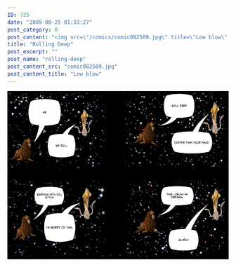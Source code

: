 ```yaml
---
ID: 725
date: "2009-08-25 01:33:27"
post_category: 0
post_content: "<img src=\"/comics/comic082509.jpg\" title=\"Low blow\" />"
title: "Rolling Deep"
post_excerpt: ""
post_name: "rolling-deep"
post_content_src: "comic082509.jpg"
post_content_title: "Low blow"
---
```



[![Low blow](/comics-hi-res/comic082509.jpg)](/comics-hi-res/comic082509.jpg)

